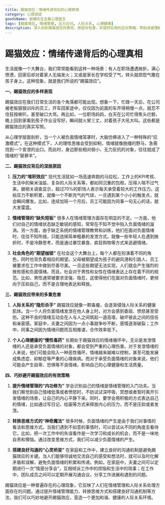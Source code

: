 ```yaml
---
title: 踢猫效应：情绪传递背后的心理真相
category: 心理调适
goodsName: 蛤蟆先生去看心理医生
tags: [踢猫效应, 情绪管理, 压力应对, 人际关系, 心理健康]
description: 深入剖析踢猫效应的表现、原因与危害，并提供实用的应对策略，帮助读者理解情绪传递背后的心理机制，提升情绪管理能力，改善人际关系，促进心理健康。
---
```


# 踢猫效应：情绪传递背后的心理真相

生活就像一个大舞台，我们常常能看到这样一种场景：有人在职场遭遇挫折，满心愤懑，回家后却对着家人无端发火；又或是家长在学校受了气，转头就把怨气撒在孩子身上。这种现象，就是我们所说的“踢猫效应”。

**一、踢猫效应的多样表现**

踢猫效应在我们日常生活的各个角落都可能出现。想象一下，忙碌一天后，在公司被老板狠狠训斥的员工，开车回家途中，仅仅因为前面的车开得稍慢一点，就忍不住狂按喇叭，甚至破口大骂。再比如，一位职场妈妈，白天在公司忙得焦头烂额，晚上回到家看到孩子作业没写好，瞬间就火冒三丈，对着孩子大吼大叫。这些都是踢猫效应的真实写照。

从心理学层面剖析，当一个人被负面情绪笼罩时，大脑仿佛进入了一种特殊的“应激模式”。在这种模式下，人的理性思维会受到抑制，情绪就像脱缰的野马，急需找到一个宣泄的出口。而此时，身边那些相对弱小、无力反抗的对象，往往就成了情绪的“替罪羊”。

**二、踢猫效应背后的深层原因**

1. **压力的“堆积效应”**
现代生活犹如一场高速奔跑的马拉松，工作上的KPI考核、生活中的柴米油盐、复杂的人际关系等，都如同沉重的包袱，压得人喘不过气来。据相关调查显示，超过70%的职场人表示每天承受着较大的工作压力。这些压力不断积累，就像一个不断充气的气球，一旦遇到某个小小的触发点，就会瞬间爆发。比如，连续加班一个月后，员工可能因为同事一句无心的话，就大发雷霆。

2. **情绪管理的“缺失短板”**
很多人在情绪管理方面存在明显的不足。一方面，他们对自己的情绪状态缺乏敏锐的感知，常常在不知不觉中陷入负面情绪的漩涡。另一方面，由于缺乏系统的情绪管理教育和训练，他们在面对负面情绪时，往往不知所措，只能选择简单粗暴的发泄方式。就像一些年轻人在遇到挫折时，不是冷静思考，而是通过暴饮暴食、疯狂购物等方式来逃避情绪。

3. **社会角色的“期望枷锁”**
在社会这个大舞台上，每个人都在扮演着不同的角色，同时也背负着相应的期望。父母被期望成为孩子的避风港和引路人，员工被要求在工作中做到尽善尽美。一旦这些期望无法实现，人们就会产生强烈的挫败感和负面情绪。而且，社会对于男性和女性在情绪表达上存在着不同的规范。比如，男性通常被要求坚强、隐忍，这使得他们在面对负面情绪时，更倾向于压抑自己，而不是合理地表达和释放。

**三、踢猫效应带来的多重危害**

1. **人际关系的“隐形杀手”**
踢猫效应就像一颗毒瘤，会逐渐侵蚀人际关系的健康肌体。当一个人将负面情绪发泄在他人身上时，对方会感到委屈、愤怒甚至受伤。这种不良的情绪互动会在人与人之间筑起一道高墙，破坏彼此之间的信任和亲密感。家庭中，夫妻之间因为一点小事就争吵不断，感情逐渐破裂；工作中，同事之间因为情绪问题而互相推诿，合作效率低下。

2. **个人心理健康的“慢性毒药”**
长期处于踢猫效应的情绪循环中，无论是发泄情绪的人还是承受负面情绪的对象，都会受到严重的心理伤害。对于发泄情绪的人来说，他们可能会陷入一种恶性循环，情绪越来越难以控制，甚至可能发展成焦虑症、抑郁症等严重的心理疾病。而对于承受负面情绪的对象来说，他们可能会产生自卑、恐惧等不良情绪，影响自己的心理健康和生活质量。

**四、巧妙避开踢猫效应的有效策略**

1. **提升情绪管理的“内功修为”**
学会识别自己的情绪是情绪管理的入门功夫。当我们察觉到自己情绪低落或者愤怒时，不妨试试深呼吸、冥想或者暂时离开引发情绪的场景，让自己的内心平静下来。同时，要学会用积极的方式表达自己的情绪，比如通过写日记、绘画等方式来释放内心的压力，而不是压抑或者发泄。

2. **转换思维方式的“神奇魔法”**
很多时候，负面情绪的产生是由于我们对事情的看法和思维方式。当我们遇到不如意的事情时，可以尝试从不同的角度去看待它。比如，把一次工作中的失误看作是一次学习和成长的机会，而不是一味地自责和懊恼。通过改变思维方式，我们可以减少负面情绪的产生。

3. **搭建良好沟通的“心灵桥梁”**
在家庭和工作中，建立良好的沟通机制是避免踢猫效应的关键。当人们能够坦诚地交流自己的感受和想法时，就可以及时化解矛盾和误解，避免负面情绪的积累和传递。例如，在家庭中，夫妻之间可以定期进行一次“情感分享会”，互相倾诉工作中的烦恼和生活中的琐事；在工作中，团队成员之间可以定期开展沟通会议，分享工作进展和遇到的问题。

踢猫效应是一种普遍存在的心理现象，它反映了人们在情绪管理和人际关系处理方面存在的问题。通过提升情绪管理能力、转换思维方式和搭建良好沟通机制等方法，我们可以巧妙地避开踢猫效应，营造一个更加和谐、健康的人际关系环境。
